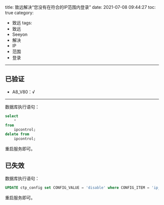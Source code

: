 title: 致远解决“您没有在符合的IP范围内登录”
date: 2021-07-08 09:44:27
toc: true
category:
 - 致远
tags: 
 - 致远
 - Seeyon
 - 解决
 - IP
 - 范围
 - 登录
---
## 已验证

- A8_V80：√

---

数据库执行语句：

```sql
select 
	* 
from 
	ipcontrol; 
delete from 
	ipcontrol;
```

重启服务即可。

## 已失效

数据库执行语句：

```sql
UPDATE ctp_config set CONFIG_VALUE = 'disable' where CONFIG_ITEM = 'ip_control_enable'; 
```

重启服务即可。
